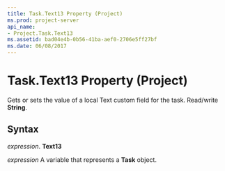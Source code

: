 ```yaml
---
title: Task.Text13 Property (Project)
ms.prod: project-server
api_name:
- Project.Task.Text13
ms.assetid: bad04e4b-0b56-41ba-aef0-2706e5ff27bf
ms.date: 06/08/2017
---
```



# Task.Text13 Property (Project)

Gets or sets the value of a local Text custom field for the task. Read/write  **String**.


## Syntax

 _expression_. **Text13**

 _expression_ A variable that represents a **Task** object.


